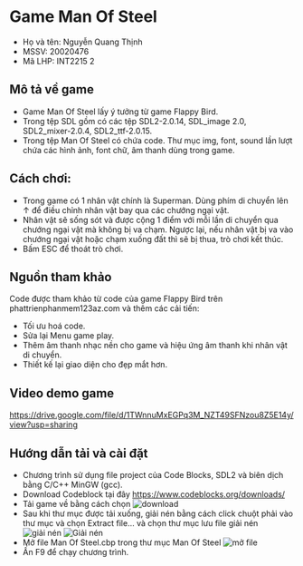 # Game Man Of Steel
- Họ và tên: Nguyễn Quang Thịnh
- MSSV: 20020476
- Mã LHP: INT2215 2
## Mô tả về game
- Game Man Of Steel lấy ý tưởng từ game Flappy Bird.
- Trong tệp SDL gồm có các tệp SDL2-2.0.14, SDL_image 2.0, SDL2_mixer-2.0.4, SDL2_ttf-2.0.15.
- Trong tệp Man Of Steel có chứa code. Thư mục img, font, sound lần lượt chứa các hình ảnh, font chữ, âm thanh dùng trong game.
## Cách chơi:
   - Trong game có 1 nhân vật chính là Superman. Dùng phím di chuyển lên ↑ để điều chỉnh nhân vật bay qua các chướng ngại vật.
   - Nhân vật sẽ sống sót và được cộng 1 điểm với mỗi lần di chuyển qua chướng ngại vật mà không bị va chạm. Ngược lại, nếu nhân vật bị va vào chướng ngại vật hoặc chạm xuống đất thì sẽ bị thua, trò chơi kết thúc.
   - Bấm ESC để thoát trò chơi.
## Nguồn tham khảo 
Code được tham khảo từ code của game Flappy Bird trên phattrienphanmem123az.com và thêm các cải tiến:
  - Tối ưu hoá code.
  - Sửa lại Menu game play.
  - Thêm âm thanh nhạc nền cho game và hiệu ứng âm thanh khi nhân vật di chuyển.
  - Thiết kế lại giao diện cho đẹp mắt hơn.
## Video demo game
https://drive.google.com/file/d/1TWnnuMxEGPq3M_NZT49SFNzou8Z5E14y/view?usp=sharing
## Hướng dẫn tải và cài đặt
  - Chương trình sử dụng file project của Code Blocks, SDL2 và biên dịch bằng C/C++ MinGW (gcc).
  - Download Codeblock tại đây https://www.codeblocks.org/downloads/
  - Tải game về bằng cách chọn
  ![download](https://lh3.googleusercontent.com/UdTilbszmdST8qHSPZG-iooddemFTynm3XKpSSVHraKnpnJnn8CMkJAeLK25Yg-Bb9WQYKmdDAlpNsaxZ_wQrEMN-PwCbnbV9OJQi-cofVE7rhYPTW7r_NIql5apx-6r0eyCjLoI8Spm2a77spBiq00W3DZUM4hU1Yci_LAPv5W985j6oiM0CYKe3bAD2tTS2E-CAmVlwqpjT2Fly7wf4TlUoLgXIuE8eR_hXc6TjtMggvSb_CAMhDjh_x5Lh_toFVR-N-qr_ntbrxKFFvuBMBxHOp7edHOprjTrkpBi7v3KInmod9XXBZp1RakfwvlhfO4_fiA8snoRMDRTv0V76m2B0b2dNJwiEAtAZSAOY6oDjrMPRZF00wgls2jEBnva8c9r5n4DKhZ5_WIDiBAE_QXBw8DfoRi0WIShP1Bc57ioYJEgBCm_kXJF-5y4RhFCheKNYBD-MU7-BKlc0ZrJqLvb2AM-gmtrGiBdJtie2ZiGLJgsGZRRTH7kUP6OxueB4fi6VVsU8edocIH_nbz2B5n0hsVC5Oajcle1gufnEkljNbEEjMjUyJALwuZ6GrcxWqf-S8Pz7HeN9PKd62uulzwFs75lpQgnBDaS2_lDdy7DuKhRtWNPUE0VRork7Cmt5sWPYaJeEijJ3CXHLSlITgtId8OmB-sewWZhmR59r2IIYS16UWZsghqU8CdndwHC12xa2EaChi_S6XNMXJP0GrE=w476-h388-no?authuser=0)
  - Sau khi thư mục được tải xuống, giải nén bằng cách click chuột phải vào thư mục và chọn Extract file... và chọn thư mục lưu file giải nén
  ![giải nén](https://lh3.googleusercontent.com/RxQSq0pFKzt_gORWtwVoQ3QGiypIR54_ejO9nQlyYDJRunm6Tf11Kdk5dKUxFS3HYmn5RmG-Bow4T7673L8A-nTHJp_t8gsCiG6eXT4pYwOHCAG5ali2Att-dqxkaUVQgVPYaapOxOxsCPJIxABJwOo_DqjJw4e-fb1VBKnmw-ux66rEklC5csWIXB8blmFqaP-E839UEgToDu-Q101TM-g3c6j83bXgykfCELMR0ZJB61YBrivMV1BepbRdKIFOc30exXpIXyAIkHD7_o3vCQ8DrKggBrwhSEZk_SlsTUPBe8XQNEsM1a-idSfh9NdAQgr5j1EoK0dF34dI3wlhEgOQU_XLTcWcAW0Orgxr45zxLywrOvDuQ0cWRFiFYoil1gv2U99zJWnwAwNDr2Zh3mMxk93aW4eaCnptgv0mlAyg5IL9Ua-nXWiZmWelOAFT6vxBShJ45ij9EfKhUvaBYAtpnMtiEy2uZiOh33CmXP-_EZ0kEifk38Tv9_VvbF8MFZbL8FWNKyXxFWiXAl7a8xvDngc-v2wGELMy3oiO43aX6lWeFX-pk_8oK0d-q_QJ_7SgOg1WVIZYI394RakB9zERKhf6yEekIgCBKZeAyB-NwarBPWexD3CgJ0b-iatoYe4aWoVEQ3dO5PsZGPjR9uE2S__qtxUVh5oF_CI6ARpxLyjALrIjjUr-nKwl3kKwutmhFhAX_TJXcUGaBZ760kg=w446-h650-no?authuser=0)
  ![Giải nén](https://lh3.googleusercontent.com/S4S7-mK13Ti-71hanphCVMrJ9XSqCXTFhj9SdkHQsrc6OqVOj_MxY97Crgs49yRaKg8fMGexoukGFym_cDIkIDw1HHuqAwaQw8Trm6bnFF8bfrrzu3F0AuFA4n_kgO69letamgN9q_6-3wryuONvmMhsebKVoGzPtbfhM67JsELwWXfhjo0pU0HwOKEtCJ7fhiK9bJ5uCVRoVYXbirGzV9uX051E5H0GxowrelyPuuE-6YmotklsGIW7jRanPM9ZRBjdYc6HQoyfJz2D8YEYTQw0tvUWJxex4izJAa-spMDZ4m7XArsERlzI6HPoSMQ6RPqPExweHMSdP52eEFu_jeHhZx6VtQliP2D9up_hLa-ER9yeqvgtSZHWHGvwV-WIUFKzcY-TPvbUH2vq1vf2HzypkxqHZ_1bNj_XQhRdZj7vsF9kwkNSyVu9gohU97FU-M83jfUSxq_YSuxz3RBBhRZEtY2COy5Bv641VazhprL0XwAXwrp2aM-LYN6FXU4IhhO7MbCrOOcO-ZJ64OhQikW6ojZ--TBDn5hSWfFt2XLUOt_YIbLcTc_mP-lCWbrOUNSo-O13KDzHgLbpDDnsr2jy2t_f9EjVAYHWGeuQ8GiMpGB6UFR5ObWdYZWA-eLyYfTrYo7QwQtlWqnRShrzYQWkvImRZw5UTgCbaYOpgHrNt2X_H7_NZcs1m7D7YmOv4-IWAohnB8kRyZ0-6cxpYog=w617-h566-no?authuser=0)
  - Mở file Man Of Steel.cbp trong thư mục Man Of Steel
  ![mở file](https://lh3.googleusercontent.com/kJjtHN3pMHVnD0iwFeugUWXhxcD4OWCFPnx4x7HUh1I2FdqJCcN3NUv0rF565tG6A-hdwTs19qjMi7LdOqbjPzwZNiFGpZn_r9-v2ZWMFBAn8RvAv_Glgc_MBHpLTcknlOsMipRMthJvqJ3vsQMulv7Mw65CcJiDDNtQHtkpGN40mHeM-oNxJOcl2r9LA-2Bc5G_Ex5snmrQ3LQcKS95wvFP-wCBOq89FxqzOjG6pALVEBTc5LPqNBhbbuzQPHbvyiO-g6OcgdyHp5bSGyhOjdqMrYuDSYHBQjRLlnVnYAj1c1MqEMqtZZo2GHtvLnjqle73uS0q5dUaIB6OJY4jVYOCH_clJ4Wu_rxMPLCdj2Pdave8gLHEFBeZ7AyN_xfUidUmNToSiZckpwJxld_RSQV2i2tlCrMAg_h9i0hvQJYPnHTKIMJH3akKErP6Dq6qN8E96Y_TRA85midiqQA1IY_vdiEfr_grGHN9y3pUkhL67koYXbU7bOLvz0lNey4wYjGXIOYjO3fgdhxINYmT4s42UHSlTb68oanbyaOxC0fqdcCDbrt4u80_pItr0cQgx1ZCH27h_OLUAU-3VVl82FwS0-CIU0zG2nSFgTw2Cg6FqUOTY-zsyxKKZSXizS84YzOplzNM9KUdUO7nvDRFjT9bS9QYBPZbUSoypBVRoHoavKvn95RvaExauPkwZQDdQVIjkP9XPefuQK4arQrP_ls=w1211-h743-no?authuser=0)
  - Ấn F9 để chạy chương trình.

